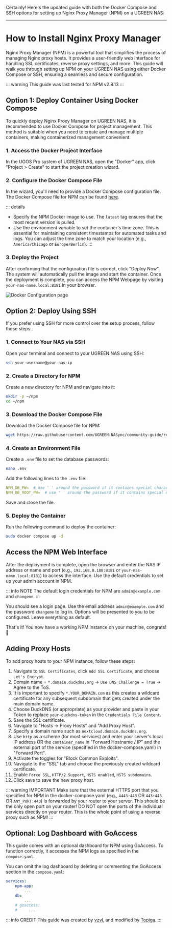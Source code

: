 Certainly! Here's the updated guide with both the Docker Compose and SSH options for setting up Nginx Proxy Manager (NPM) on a UGREEN NAS:

---

# How to Install Nginx Proxy Manager

Nginx Proxy Manager (NPM) is a powerful tool that simplifies the process of managing Nginx proxy hosts. It provides a user-friendly web interface for handling SSL certificates, reverse proxy settings, and more. This guide will walk you through setting up NPM on your UGREEN NAS using either Docker Compose or SSH, ensuring a seamless and secure configuration.

::: warning
This guide was last tested for NPM v2.9.13
:::

## Option 1: Deploy Container Using Docker Compose

To quickly deploy Nginx Proxy Manager on UGREEN NAS, it is recommended to use Docker Compose for project management. This method is suitable when you need to create and manage multiple containers, making containerized management convenient.

### 1. Access the Docker Project Interface

In the UGOS Pro system of UGREEN NAS, open the "Docker" app, click "Project > Create" to start the project creation wizard.

### 2. Configure the Docker Compose File

In the wizard, you'll need to provide a Docker Compose configuration file. The Docker Compose file for NPM can be found [here](https://raw.githubusercontent.com/UGREEN-NASync/community-guide/refs/heads/main/docs/ugos/install/npm/compose.yaml).

::: details
- Specify the NPM Docker image to use. The `latest` tag ensures that the most recent version is pulled.
- Use the environment variable to set the container's time zone. This is essential for maintaining consistent timestamps for automated tasks and logs. You can adjust the time zone to match your location (e.g., `America/Chicago` or `Europe/Berlin`).
:::

### 3. Deploy the Project

After confirming that the configuration file is correct, click "Deploy Now". The system will automatically pull the image and start the container. Once the deployment is complete, you can access the NPM Webpage by visiting `your-nas-name.local:8181` in your browser.

![Docker Configuration page](./config-docker.png)

## Option 2: Deploy Using SSH

If you prefer using SSH for more control over the setup process, follow these steps:

### 1. Connect to Your NAS via SSH

Open your terminal and connect to your UGREEN NAS using SSH:

```sh
ssh your-username@your-nas-ip
```

### 2. Create a Directory for NPM

Create a new directory for NPM and navigate into it:

```sh
mkdir -p ~/npm
cd ~/npm
```

### 3. Download the Docker Compose File

Download the Docker Compose file for NPM:

```sh
wget https://raw.githubusercontent.com/UGREEN-NASync/community-guide/refs/heads/main/docs/ugos/install/npm/compose.yaml
```

### 4. Create an Environment File

Create a `.env` file to set the database passwords:

```sh
nano .env
```

Add the following lines to the `.env` file:

```yaml
NPM_DB_PW=  # use ' ' around the password if it contains special characters
NPM_DB_ROOT_PW=  # use ' ' around the password if it contains special characters
```

Save and close the file.

### 5. Deploy the Container

Run the following command to deploy the container:

```sh
sudo docker compose up -d
```

## Access the NPM Web Interface

After the deployment is complete, open the browser and enter the NAS IP address or name and port (e.g., `192.168.0.188:8181` or `your-nas-name.local:8181`) to access the interface. Use the default credentials to set up your admin account in NPM.

::: info NOTE
The default login credentials for NPM are `admin@example.com` and `changeme`.
:::

You should see a login page. Use the email address `admin@example.com` and the password `changeme` to log in. Options will be presented to you to be configured. Leave everything as default.

That's it! You now have a working NPM instance on your machine, congrats! :tada:

## Adding Proxy Hosts

To add proxy hosts to your NPM instance, follow these steps:

1. Navigate to `SSL Certificates`, click `Add SSL Certificate`, and choose `Let's Encrypt`.
2. Domain name = `*.domain.duckdns.org` -> `Use DNS Challenge = True` -> Agree to the ToS.
3. It is important to specify `*.YOUR_DOMAIN.com` as this creates a wildcard certificate for any subsequent subdomain that gets created under the main domain name.
4. Choose DuckDNS (or appropriate) as your provider and paste in your Token to replace `your-duckdns-token` in the `Credentials File Content`.
5. Save the SSL certificate.
6. Navigate to "Hosts -> Proxy Hosts" and "Add Proxy Host".
7. Specify a domain name such as `nextcloud.domain.duckdns.org`.
8. Use `http` as a scheme (for most services) and enter your server's local IP address OR the `container_name` in "Forward Hostname / IP" and the external port of the service (specified in the docker-compose.yaml) in "Forward Port".
9. Activate the toggles for "Block Common Exploits".
10. Navigate to the "SSL" tab and choose the previously created wildcard certificate.
11. Enable `Force SSL`, `HTTP/2 Support`, `HSTS enabled`, `HSTS subdomains`.
12. Click save to save the new proxy host.

::: warning IMPORTANT
Make sure that the external HTTPS port that you specified for NPM in the docker-compose.yaml (e.g., `4443:443` OR `443:443` OR `ANY_PORT:443`) is forwarded by your router to your server. This should be the only open port on your router! DO NOT open the ports of the individual services directly on your router. This is the whole point of using a reverse proxy such as NPM!
:::

## Optional: Log Dashboard with GoAccess

This guide comes with an optional dashboard for NPM using GoAccess. To function correctly, it accesses the NPM logs as specified in the `compose.yaml`.

You can omit the log dashboard by deleting or commenting the GoAccess section in the `compose.yaml`:

```yaml
services:
    npm-app:
        ...
    db:
        ...
    # goaccess:
    #     ...
```

::: info CREDIT
This guide was created by [vzvl](https://github.com/vzvl), and modified by [Topiga](https://github.com/topiga/).
:::